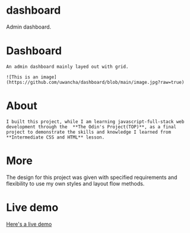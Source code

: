 # dashboard
Admin dashboard.

# Dashboard

    An admin dashboard mainly layed out with grid.

    ![This is an image](https://github.com/uwancha/dashboard/blob/main/image.jpg?raw=true)

# About

    I built this project, while I am learning javascript-full-stack web development through the  **The Odin's Project(TOP)**, as a final project to demonstrate the skills and knowledge I learned from **Intermediate CSS and HTML** lesson.

# More 

   The design for this project was given with specified requirements and flexibility to use my own styles and layout flow methods. 

# Live demo

  [Here's a live demo](https://uwancha.github.io/dashboard/)

